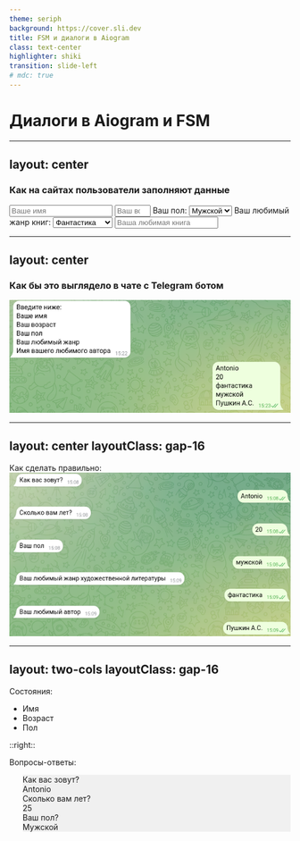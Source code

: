 ```yaml
---
theme: seriph
background: https://cover.sli.dev
title: FSM и диалоги в Aiogram
class: text-center
highlighter: shiki
transition: slide-left
# mdc: true
---
```


# Диалоги в Aiogram и FSM

---
layout: center
---

<h3>Как на сайтах пользователи заполняют данные</h3>

<v-click>
<div class="w-full mt-3">
    <form class="w-full flex flex-col gap-3">
        <input class="w-1/2 border border-gray-500 rounded px-2" type="text" placeholder="Ваше имя" /> 
        <input class="w-1/2 border border-gray-500 rounded px-2" type="number" placeholder="Ваш возраст" min="10" max="100"/>
        <label class="w-full">
            Ваш пол:
            <select class="px-2">
                <option>Мужской</option>
                <option>Женской</option>
            </select>
        </label>
        <label class="w-full">
            Ваш любимый жанр книг:
            <select class="px-2">
                <option>Фантастика</option>
                <option>Детектив</option>
                <option>Роман</option>
                <option>Приключения</option>
            </select>
        </label>
        <input class="w-full border border-gray-500 rounded px-2" type="text" placeholder="Ваша любимая книга" />
    </form>
</div>
</v-click>

---
layout: center
---

<h3> Как бы это выглядело в чате с Telegram ботом </h3>
<v-click>
    <img src="/images/1.png" class="w-full" />
</v-click>

---
layout: center
layoutClass: gap-16
---

Как сделать правильно:
![](/images/2.png)

---
layout: two-cols
layoutClass: gap-16
---

Состояния:

<ul>
<v-click at=1> <li> Имя </li> </v-click>
<v-click at=4> <li> Возраст </li> </v-click>
<v-click at=7> <li> Пол </li> </v-click>
</ul>

::right::

Вопросы-ответы:

<ul class="answers">
  <v-click at=2><li>Как вас зовут? </li></v-click>
  <v-click at=3><li>Antonio </li></v-click>
  <v-click at=5><li>Сколько вам лет? </li></v-click>
  <v-click at=6><li>25 </li></v-click>
  <v-click at=8><li>Ваш пол? </li></v-click>
  <v-click at=9><li>Мужской</li></v-click>
</ul>

<style>
    ul.answers {
        list-style-type: none;
    }
    .answers li:nth-child(odd) {
        background-color: #f0f0f0;
    }
    .answers li:nth-child(even) {
        text-align: right;
    }
</style>
